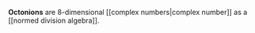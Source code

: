**Octonions** are 8-dimensional [[complex numbers|complex number]] as a [[normed division algebra]].